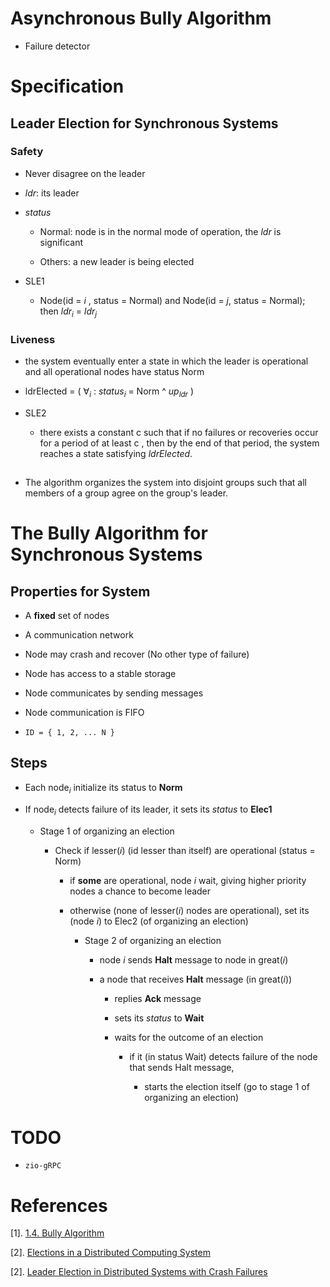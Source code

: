 # Asynchronous Bully Algorithm

  * Failure detector

# Specification

## Leader Election for Synchronous Systems

### Safety

  * Never disagree on the leader

  * *ldr*: its leader

  * *status*

      * Normal: node is in the normal mode of operation, the *ldr* is significant

      * Others: a new leader is being elected

  * SLE1

      * Node(id = *i* , status = Normal) and Node(id = *j*, status = Normal); then *ldr<sub>i</sub>* = *ldr<sub>j</sub>*

### Liveness

  * the system eventually enter a state in which the leader is operational and all operational nodes have status Norm

  * ldrElected = ( ∀<sub>*i*</sub> : *status<sub>i</sub>* = Norm ^ *up<sub>ldr</sub>* )

  * SLE2

      * there exists a constant c such that if no failures or recoveries occur for a period of at least c , then by the end of that period, the system reaches a state satisfying *ldrElected*.

##

  * The algorithm organizes the system into disjoint groups such that all members of a group agree on the group's leader.

# The Bully Algorithm for Synchronous Systems

## Properties for System

  * A **fixed** set of nodes

  * A communication network

  * Node may crash and recover (No other type of failure)

  * Node has access to a stable storage

  * Node communicates by sending messages

  * Node communication is FIFO

  * `ID = { 1, 2, ... N }`

## Steps

  * Each node<sub>*i*</sub> initialize its status to **Norm**

  * If node<sub>*i*</sub> detects failure of its leader, it sets its *status* to **Elec1**

      * Stage 1 of organizing an election

          * Check if lesser(*i*) (id lesser than itself) are operational (status = Norm)

              * if **some** are operational, node *i* wait, giving higher priority nodes a chance to become leader

              * otherwise (none of lesser(*i*) nodes are operational), set its (node *i*) to Elec2 (of organizing an
                election)

                  * Stage 2 of organizing an election

                      * node *i* sends **Halt** message to node in great(*i*)

                      * a node that receives **Halt** message (in great(*i*))

                          * replies **Ack** message

                          * sets its *status* to **Wait**

                          * waits for the outcome of an election

                              * if it (in status Wait) detects failure of the node that sends Halt 
                                message,

                                  * starts the election itself (go to stage 1 of organizing an election)

# TODO

  * `zio-gRPC`

# References

  [1]. [1.4. Bully Algorithm](https://www.coursera.org/lecture/cloud-computing-2/1-4-bully-algorithm-K8QwJ)

  [2]. [Elections in a Distributed Computing System](http://vis.usal.es/rodrigo/documentos/papers/BullyAlgorithm.pdf)

  [2]. [Leader Election in Distributed Systems with Crash Failures](https://www3.cs.stonybrook.edu/~stoller/leader-election.html)
